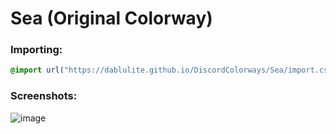 # Sea (Original Colorway)

### Importing:
```css
@import url("https://dablulite.github.io/DiscordColorways/Sea/import.css");
```

### Screenshots:
![image](https://github.com/DaBluLite/DiscordColorways/assets/73998678/58907ea3-fb80-4cb7-8833-f98276600c63)
